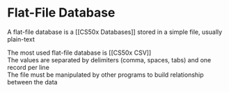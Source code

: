 # Flat-File Database
A flat-file database is a [[CS50x Databases]] stored in a simple file, usually plain-text

The most used flat-file database is [[CS50x CSV]]  
The values are separated by delimiters (comma, spaces, tabs) and one record per line  
The file must be manipulated by other programs to build relationship between the data
